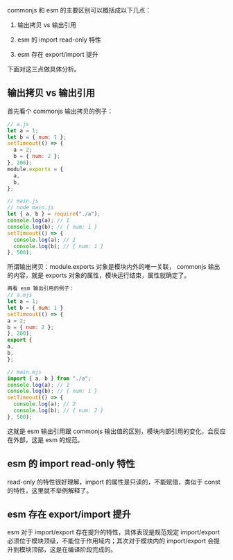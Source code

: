 commonjs 和 esm 的主要区别可以概括成以下几点：

1. 输出拷贝 vs 输出引用

2. esm 的 import read-only 特性

3. esm 存在 export/import 提升

下面对这三点做具体分析。

## 输出拷贝 vs 输出引用

首先看个 commonjs 输出拷贝的例子：

```js
// a.js
let a = 1;
let b = { num: 1 };
setTimeout(() => {
  a = 2;
  b = { num: 2 };
}, 200);
module.exports = {
  a,
  b,
};

// main.js
// node main.js
let { a, b } = require("./a");
console.log(a); // 1
console.log(b); // { num: 1 }
setTimeout(() => {
  console.log(a); // 1
  console.log(b); // { num: 1 }
}, 500);
```

所谓输出拷贝：module.exports 对象是模块内外的唯一关联， commonjs 输出的内容，就是 exports 对象的属性，模块运行结束，属性就确定了。

```js
再看 esm 输出引用的例子：
// a.mjs
let a = 1;
let b = { num: 1 }
setTimeout(() => {
a = 2;
b = { num: 2 };
}, 200);
export {
a,
b,
};

// main.mjs
import { a, b } from "./a";
console.log(a); // 1
console.log(b); // { num: 1 }
setTimeout(() => {
  console.log(a); // 2
  console.log(b); // { num: 2 }
}, 500);
```

这就是 esm 输出引用跟 commonjs 输出值的区别，模块内部引用的变化，会反应在外部，这是 esm 的规范。

## esm 的 import read-only 特性

read-only 的特性很好理解，import 的属性是只读的，不能赋值，类似于 const 的特性，这里就不举例解释了。

## esm 存在 export/import 提升

esm 对于 import/export 存在提升的特性，具体表现是规范规定 import/export 必须位于模块顶级，不能位于作用域内；其次对于模块内的 import/export 会提升到模块顶部，这是在编译阶段完成的。

